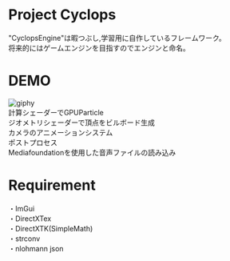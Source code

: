 # Project Cyclops
"CyclopsEngine"は暇つぶし,学習用に自作しているフレームワーク。  
将来的にはゲームエンジンを目指すのでエンジンと命名。

# DEMO
![giphy](https://user-images.githubusercontent.com/66367386/171065120-9020a7cf-9bfb-4018-ba8d-1e9bd96cccdc.gif)  
計算シェーダーでGPUParticle  
ジオメトリシェーダーで頂点をビルボード生成  
カメラのアニメーションシステム  
ポストプロセス  
Mediafoundationを使用した音声ファイルの読み込み

# Requirement
・ImGui  
・DirectXTex  
・DirectXTK(SimpleMath)  
・strconv  
・nlohmann json
